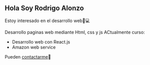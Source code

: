
<Tittle>
<h2>Hola Soy Rodrigo Alonzo</h2>
 </Tittle>
Estoy interesado en el desarrollo web👾💻

Desarrollo paginas web mediante Html, css y js
ACtualmente curso:
 - Desarrollo web con React.js
 - Amazon web service

Pueden <a href="mailto:ralonzo1337@gmail.com">contactarme</a>📨

<!---
RodrigoPrograma/RodrigoPrograma is a ✨ special ✨ repository because its `README.md` (this file) appears on your GitHub profile.
You can click the Preview link to take a look at your changes.
--->
